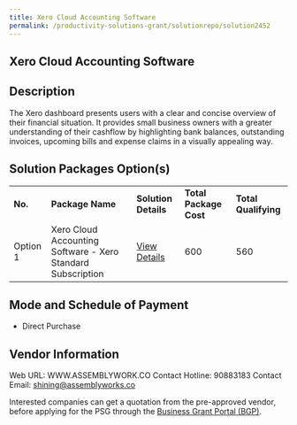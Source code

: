 ```yaml
---
title: Xero Cloud Accounting Software
permalink: /productivity-solutions-grant/solutionrepo/solution2452
---
```


## Xero Cloud Accounting Software

## Description

The Xero dashboard presents users with a clear and concise overview of their financial situation. It provides small business owners with a greater understanding of their cashflow by highlighting bank balances, outstanding invoices, upcoming bills and expense claims in a visually appealing way.

## Solution Packages Option(s)

<table>
<tr>
<td><b>No.</b></td>
<td><b>Package Name</b></td>
<td><b>Solution Details</b></td>
<td><b>Total Package Cost</b></td>
<td><b>Total Qualifying</b></td>
</tr>
<tr>
<td>Option 1</td>
<td>Xero Cloud Accounting Software - Xero Standard Subscription</td>
<td><a href='https://www.gobusiness.gov.sg/images/psg/Assembly_Works_20200948_Desensitised_Annex_3_Part_1.pdf'>View Details</a></td>
<td>600</td>
<td>560</td>
</tr>
</table>

## Mode and Schedule of Payment

 - Direct Purchase

## Vendor Information

 Web URL: WWW.ASSEMBLYWORK.CO 
Contact Hotline: 90883183 
Contact Email: shining@assemblyworks.co 


Interested companies can get a quotation from the pre-approved vendor, before applying for the PSG through the <a href='https://www.businessgrants.gov.sg/'>Business Grant Portal (BGP)</a>.
<script src="/jquery/resize-tables.js"></script>
